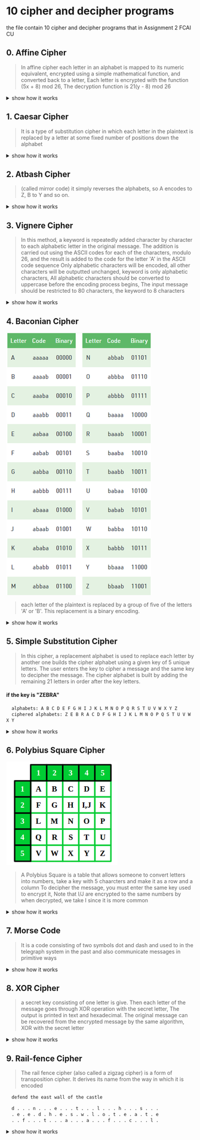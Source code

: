 # 10 cipher and decipher programs
the file contain 10 cipher and decipher programs that in Assignment 2 FCAI CU

## 0. Affine Cipher
>In affine cipher each letter in an alphabet is mapped to its numeric equivalent, encrypted using a simple mathematical function, and converted back to a letter, Each letter is encrypted with the function (5x + 8) mod 26, The decryption function is 21(y - 8) mod 26
<details><summary>show how it works</summary>
<p>

#### important

      takes three parameters a, b and c and does the encryption and decryption according to these equations:
      E(x) = (a x + b) mod 26 where x is the letter to cipher.
      D(y) = c (y - b) mod 26 where y is the letter to decipher.
      a, b, c are arbitrary positive integers that satisfy the condition (a * c) mod 26 = 1

</p>
<p>

#### program requires a message, three integers numbers(a, b, c)

      message: i love cpp
      a: 1
      b: 3
      c: 27
      cipher: L ORYH FSS

</p>
</details>

## 1. Caesar Cipher
>It is a type of substitution cipher in which each letter in the plaintext is replaced by a letter at some fixed number of positions down the alphabet
<details><summary>show how it works</summary>
<p>

#### program requires a message and the number of shifts

      message: ABCDEFGHIJKLMNOPQRSTUVWXYZ
      key: 3
      cipher: DEFGHIJKLMNOPQRSTUVWXYZABC

</p>
</details>


## 2. Atbash Cipher
>(called mirror code) it simply reverses the alphabets, so A encodes to Z, B to Y and so on.
<details><summary>show how it works</summary>
<p>

#### program only requires a message

      message: i love cpp
      cipher: R OLEV XKK

</p>
</details>


## 3. Vignere Cipher
>In this method, a keyword is repeatedly added character by character to each alphabetic letter in the original message. The addition is carried out using the ASCII codes for each of the characters, modulo 26, and the result is added to the code for the letter 'A' in the ASCII code sequence
>Only alphabetic characters will be encoded, all other characters will be outputted unchanged, keyword is only alphabetic characters, All alphabetic characters should be converted to uppercase before the encoding process begins, The input message should be restricted to 80 characters, the keyword to 8 characters
<details><summary>show how it works</summary>
<p>

#### program requires a message and a keyword

      message: i love cpp
      keyword: mask
      cipher: U DYIQ UZC

</p>
</details>


## 4. Baconian Cipher
![Baconian Cipher](/console/Images/baconian-cipher.png)
>each letter of the plaintext is replaced by a group of five of the letters 'A' or 'B'. This replacement is a binary encoding.
<details><summary>show how it works</summary>
<p>

#### program requires a message

      message: i love cpp
      cipher: ABAAA ABABBABBBABABABAABAA AAABAABBBBABBBB

</p>
</details>


## 5. Simple Substitution Cipher
>In this cipher, a replacement alphabet is used to replace each letter by another one
>builds the cipher alphabet using a given key of 5 unique letters. The user enters the key to cipher a message and the same key to decipher the message. The cipher alphabet is built by adding the remaining 21 letters in order after the key letters.
<p>

#### if the key is "ZEBRA"

      alphabets: A B C D E F G H I J K L M N O P Q R S T U V W X Y Z
      ciphered alphabets: Z E B R A C D F G H I J K L M N O P Q S T U V W X Y

</p>
<details><summary>show how it works</summary>
<p>

#### program requires a message and a key

      message: i love cpp
      key: ZEBRA
      cipher: G JMUA BNN

</p>
</details>


## 6. Polybius Square Cipher
![Polybius Square Cipher](/console/Images/polybius-square.png)
>A Polybius Square is a table that allows someone to convert letters into numbers, take a key with 5 chaarcters and make it as a row and a column
>To decipher the message, you must enter the same key used to encrypt it, Note that I/J are encrypted to the same numbers by when decrypted, we take I since it is more common
<details><summary>show how it works</summary>
<p>

#### program requires a message

      message: i love cpp
      cipher: 24 31345115 133535

</p>
</details>


## 7. Morse Code
>It is a code consisting of two symbols dot and dash and used to in the telegraph system in the past and also communicate messages in primitive ways
<details><summary>show how it works</summary>
<p>

#### program only requires a message

      message: i love cpp
      cipher: ..  .-.. --- ...- .  -.-. .--. .--.

</p>
</details>


## 8. XOR Cipher
>a secret key consisting of one letter is give. Then each letter of the message goes through XOR operation with the secret letter, The output is printed in text and hexadecimal. The original message can be recovered from the encrypted message by the same algorithm, XOR with the secret letter
<details><summary>show how it works</summary>
<p>

#### program requires a message and a key

      message: i love cpp
      key: p
      cipher: y |⌂fu s``
      hexa: 494c4f5645435050

</p>
</details>


## 9. Rail-fence Cipher
>The rail fence cipher (also called a zigzag cipher) is a form of transposition cipher. It derives its name from the way in which it is encoded
<p>

      defend the east wall of the castle

</p>

<p>

      d . . . n . . . e . . . t . . . l . . . h . . . s . . .
      . e . e . d . h . e . s . w . l . o . t . e . a . t . e
      . . f . . . t . . . a . . . a . . . f . . . c . . . l .

</p>

<details><summary>show how it works</summary>
<p>

#### program requires a message and a key

      message: defend the east wall of the castle
      key: 3
      cipher: dnetlhseedheswloteateftaafcl

</p>
</details>
